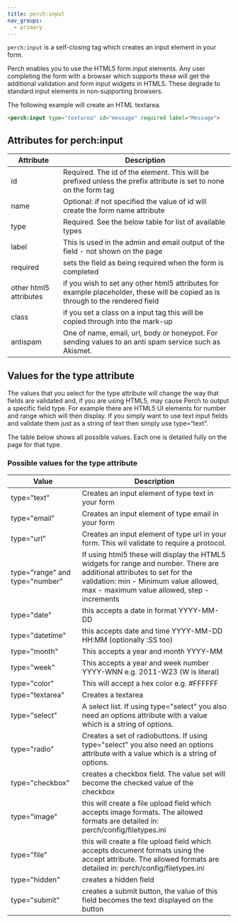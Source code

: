 ```yaml
---
title: perch:input
nav_groups:
  - primary
---
```


`perch:input` is a self-closing tag which creates an input element in your form.

Perch enables you to use the HTML5 form input elements. Any user completing the form with a browser which supports these will get the additional validation and form input widgets in HTML5. These degrade to standard input elements in non-supporting browsers.

The following example will create an HTML textarea.

```html
<perch:input type="textarea" id="message" required label="Message">
```

## Attributes for perch:input

|Attribute|Description|
|-|-|
|id|Required. The id of the element. This will be prefixed unless the prefix attribute is set to none on the form tag|
|name|Optional: if not specified the value of id will create the form name attribute|
|type|Required. See the below table for list of available types|
|label|This is used in the admin and email output of the field - not shown on the page|
|required|sets the field as being required when the form is completed|
|other html5 attributes|if you wish to set any other html5 attributes for example placeholder, these will be copied as is through to the rendered field|
|class|if you set a class on a input tag this will be copied through into the mark-up|
|antispam|One of name, email, url, body or honeypot. For sending values to an anti spam service such as Akismet.|


## Values for the type attribute

The values that you select for the type attribute will change the way that fields are validated and, if you are using HTML5, may cause Perch to output a specific field type. For example there are HTML5 UI elements for number and range which will then display. If you simply want to use text input fields and validate them just as a string of text then simply use type=“text”.

The table below shows all possible values. Each one is detailed fully on the page for that type.

### Possible values for the type attribute

|Value|Description|
|-|-|
|type="text"|Creates an input element of type text in your form|
|type="email"|Creates an input element of type email in your form|
|type="url"|Creates an input element of type url in your form. This wil validate to require a protocol.|
|type="range" and type="number"|If using html5 these will display the HTML5 widgets for range and number. There are additional attributes to set for the validation: min - Minimum value allowed, max - maximum value allowed, step - increments|
|type="date"|this accepts a date in format YYYY-MM-DD|
|type="datetime"|this accepts date and time YYYY-MM-DD HH:MM (optionally :SS too)|
|type="month"|This accepts a year and month YYYY-MM|
|type="week"|This accepts a year and week number YYYY-WNN e.g. 2011-W23 (W is literal)|
|type="color"|This will accept a hex color e.g. #FFFFFF|
|type="textarea"|Creates a textarea|
|type="select"|A select list. If using type="select" you also need an options attribute with a value which is a string of options.|
|type="radio"|Creates a set of radiobuttons. If using type="select" you also need an options attribute with a value which is a string of options.|
|type="checkbox"|creates a checkbox field. The value set will become the checked value of the checkbox|
|type="image"|this will create a file upload field which accepts image formats. The allowed formats are detailed in: perch/config/filetypes.ini|
|type="file"|this will create a file upload field which accepts document formats using the accept attribute. The allowed formats are detailed in: perch/config/filetypes.ini|
|type="hidden"|creates a hidden field|
|type="submit"|creates a submit button, the value of this field becomes the text displayed on the button|
